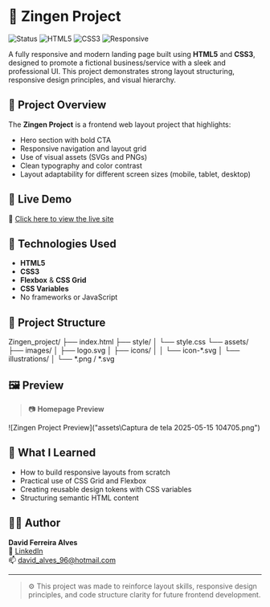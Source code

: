 # 🚀 Zingen Project

![Status](https://img.shields.io/badge/status-online-brightgreen?style=flat-square)
![HTML5](https://img.shields.io/badge/HTML5-%23E34F26.svg?&style=flat-square&logo=html5&logoColor=white)
![CSS3](https://img.shields.io/badge/CSS3-%231572B6.svg?&style=flat-square&logo=css3&logoColor=white)
![Responsive](https://img.shields.io/badge/Responsive%20Design-%231572B6?style=flat-square&logo=web)

A fully responsive and modern landing page built using **HTML5** and **CSS3**, designed to promote a fictional business/service with a sleek and professional UI. This project demonstrates strong layout structuring, responsive design principles, and visual hierarchy.

## 📌 Project Overview

The **Zingen Project** is a frontend web layout project that highlights:

- Hero section with bold CTA
- Responsive navigation and layout grid
- Use of visual assets (SVGs and PNGs)
- Clean typography and color contrast
- Layout adaptability for different screen sizes (mobile, tablet, desktop)

## 🔗 Live Demo

📲 [Click here to view the live site](https://davidferreiraalves.github.io/Zingen_project/)

## 🧰 Technologies Used

- **HTML5**  
- **CSS3**  
- **Flexbox** & **CSS Grid**
- **CSS Variables**
- No frameworks or JavaScript

## 📁 Project Structure

Zingen_project/
├── index.html
├── style/
│ └── style.css
└── assets/
├── images/
│ ├── logo.svg
│ ├── icons/
│ │ └── icon-*.svg
│ └── illustrations/
│ └── *.png / *.svg


## 🖼️ Preview

> 📷 **Homepage Preview**

![Zingen Project Preview]("assets\Captura de tela 2025-05-15 104705.png") <!-- Troque pela URL real da sua imagem -->

## 💼 What I Learned

- How to build responsive layouts from scratch
- Practical use of CSS Grid and Flexbox
- Creating reusable design tokens with CSS variables
- Structuring semantic HTML content

## 🙋‍♂️ Author

**David Ferreira Alves**  
💼 [LinkedIn](https://www.linkedin.com/in/david-ferreira-alves-4721aa344/)  
📫 david_alves_96@hotmail.com

---

> ⚙️ This project was made to reinforce layout skills, responsive design principles, and code structure clarity for future frontend development.

 
